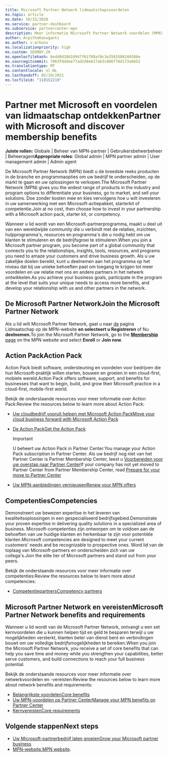 ```yaml
---
title: Microsoft Partner Network lidmaatschapsvoordelen
ms.topic: article
ms.date: 10/15/2020
ms.service: partner-dashboard
ms.subservice: partnercenter-mpn
description: Meer informatie Microsoft Partner Network voordelen (MPN), zoals Microsoft Action Pack, competenties of programmaopties om uw oplossingen op de markt te brengen en te verkopen.
author: ArpithaKanuganti
ms.author: v-arkanu
ms.localizationpriority: high
ms.custom: SEOMAY.20
ms.openlocfilehash: 6edd8d18610947f61f88af8c3e3563508244586e
ms.sourcegitcommit: 7063fdddee77ad2d8e627ab3c806f76d173ab652
ms.translationtype: MT
ms.contentlocale: nl-NL
ms.lasthandoff: 05/19/2021
ms.locfileid: "110152219"
---
```

# <a name="partner-with-microsoft-and-discover-membership-benefits"></a><span data-ttu-id="d9761-103">Partner met Microsoft en voordelen van lidmaatschap ontdekken</span><span class="sxs-lookup"><span data-stu-id="d9761-103">Partner with Microsoft and discover membership benefits</span></span>

<span data-ttu-id="d9761-104">**Juiste rollen:** Globale | Beheer van MPN-partner | Gebruikersbeheerbeheer | Beheeragent</span><span class="sxs-lookup"><span data-stu-id="d9761-104">**Appropriate roles**: Global admin | MPN partner admin | User management admin | Admin agent</span></span>

<span data-ttu-id="d9761-105">De Microsoft Partner Network (MPN) biedt u de breedste reeks producten in de branche en programmaopties om uw bedrijf te onderscheiden, op de markt te gaan en uw oplossingen te verkopen.</span><span class="sxs-lookup"><span data-stu-id="d9761-105">The Microsoft Partner Network (MPN) gives you the widest range of products in the industry and program options to differentiate your business, go to market, and sell your solutions.</span></span> <span data-ttu-id="d9761-106">Doe zonder kosten mee en kies vervolgens hoe u wilt investeren in uw samenwerking met een Microsoft-actiepakket, starterkit of competentie.</span><span class="sxs-lookup"><span data-stu-id="d9761-106">Join at no cost, then choose how to invest in your partnership with a Microsoft action pack, starter kit, or competency.</span></span>

<span data-ttu-id="d9761-107">Wanneer u lid wordt van een Microsoft-partnerprogramma, maakt u deel uit van een wereldwijde community die u verbindt met de relaties, inzichten, hulpprogramma's, resources en programma's die u nodig hebt om uw klanten te stimuleren en de bedrijfsgroei te stimuleren.</span><span class="sxs-lookup"><span data-stu-id="d9761-107">When you join a Microsoft partner program, you become part of a global community that connects you to the relationships, insights, tools, resources, and programs you need to amaze your customers and drive business growth.</span></span> <span data-ttu-id="d9761-108">Als u uw zakelijke doelen bereikt, kunt u deelnemen aan het programma op het niveau dat bij uw unieke behoeften past om toegang te krijgen tot meer voordelen en uw relatie met ons en andere partners in het netwerk ontwikkelen.</span><span class="sxs-lookup"><span data-stu-id="d9761-108">As you achieve your business goals, participate in the program at the level that suits your unique needs to access more benefits, and develop your relationship with us and other partners in the network.</span></span> 

## <a name="join-the-microsoft-partner-network"></a><span data-ttu-id="d9761-109">De Microsoft Partner Network</span><span class="sxs-lookup"><span data-stu-id="d9761-109">Join the Microsoft Partner Network</span></span>

<span data-ttu-id="d9761-110">Als u lid wilt Microsoft Partner Network, gaat u naar [  de](https://partner.microsoft.com/membership) pagina Lidmaatschap op de MPN-website **en selecteert u Registreren** of Nu **deelnemen.**</span><span class="sxs-lookup"><span data-stu-id="d9761-110">To join the Microsoft Partner Network, go to the [**Membership** page](https://partner.microsoft.com/membership) on the MPN website and select **Enroll** or **Join now**.</span></span>

## <a name="action-pack"></a><span data-ttu-id="d9761-111">Action Pack</span><span class="sxs-lookup"><span data-stu-id="d9761-111">Action Pack</span></span>

<span data-ttu-id="d9761-112">Action Pack biedt software, ondersteuning en voordelen voor bedrijven die hun Microsoft-praktijk willen starten, bouwen en groeien in een cloud-first, mobiele wereld.</span><span class="sxs-lookup"><span data-stu-id="d9761-112">Action Pack offers software, support, and benefits for businesses that want to begin, build, and grow their Microsoft practice in a cloud-first, mobile-first world.</span></span>

<span data-ttu-id="d9761-113">Bekijk de onderstaande resources voor meer informatie over Action Pack:</span><span class="sxs-lookup"><span data-stu-id="d9761-113">Review the resources below to learn more about Action Pack:</span></span>

- [<span data-ttu-id="d9761-114">Uw cloudbedrijf vooruit helpen met Microsoft Action Pack</span><span class="sxs-lookup"><span data-stu-id="d9761-114">Move your cloud business forward with Microsoft Action Pack</span></span>](https://partner.microsoft.com/membership/action-pack)

- [<span data-ttu-id="d9761-115">De Action Pack</span><span class="sxs-lookup"><span data-stu-id="d9761-115">Get the Action Pack</span></span>](mpn-get-action-pack.md)
  
    >[!IMPORTANT]
    ><span data-ttu-id="d9761-116">U beheert uw Action Pack in Partner Center.</span><span class="sxs-lookup"><span data-stu-id="d9761-116">You manage your Action Pack subscription in Partner Center.</span></span> <span data-ttu-id="d9761-117">Als uw bedrijf nog niet van het Partner Center is Partner Membership Center, leest u [Voorbereiden voor uw overstap naar Partner Center](prepare-pmc-pc-migration.md)</span><span class="sxs-lookup"><span data-stu-id="d9761-117">If your company has not yet moved to Partner Center from Partner Membership Center, read [Prepare for your move to Partner Center](prepare-pmc-pc-migration.md)</span></span>  

- [<span data-ttu-id="d9761-118">Uw MPN-aanbiedingen vernieuwen</span><span class="sxs-lookup"><span data-stu-id="d9761-118">Renew your MPN offers</span></span>](renew-mpn-offers.md)

## <a name="competencies"></a><span data-ttu-id="d9761-119">Competenties</span><span class="sxs-lookup"><span data-stu-id="d9761-119">Competencies</span></span>

<span data-ttu-id="d9761-120">Demonstreert uw bewezen expertise in het leveren van kwaliteitsoplossingen in een gespecialiseerd bedrijfsgebied.</span><span class="sxs-lookup"><span data-stu-id="d9761-120">Demonstrate your proven expertise in delivering quality solutions in a specialized area of business.</span></span> <span data-ttu-id="d9761-121">Microsoft-competenties zijn ontworpen om te voldoen aan de behoeften van uw huidige klanten en herkenbaar te zijn voor potentiële klanten.</span><span class="sxs-lookup"><span data-stu-id="d9761-121">Microsoft competencies are designed to meet your current customers' needs and be recognizable to prospective ones.</span></span> <span data-ttu-id="d9761-122">Word lid van de toplaag van Microsoft-partners en onderscheiden zich van uw collega's.</span><span class="sxs-lookup"><span data-stu-id="d9761-122">Join the elite tier of Microsoft partners and stand out from your peers.</span></span>

<span data-ttu-id="d9761-123">Bekijk de onderstaande resources voor meer informatie over competenties:</span><span class="sxs-lookup"><span data-stu-id="d9761-123">Review the resources below to learn more about competencies:</span></span>

- [<span data-ttu-id="d9761-124">Competentiepartners</span><span class="sxs-lookup"><span data-stu-id="d9761-124">Competency partners</span></span>](https://partner.microsoft.com/membership/competencies)

## <a name="microsoft-partner-network-benefits-and-requirements"></a><span data-ttu-id="d9761-125">Microsoft Partner Network en vereisten</span><span class="sxs-lookup"><span data-stu-id="d9761-125">Microsoft Partner Network benefits and requirements</span></span>

<span data-ttu-id="d9761-126">Wanneer u lid wordt van de Microsoft Partner Network, ontvangt u een set kernvoordelen die u kunnen helpen tijd en geld te besparen terwijl u uw mogelijkheden versterkt, klanten beter van dienst bent en verbindingen bouwt om uw volledige bedrijfsmogelijkheden te bereiken.</span><span class="sxs-lookup"><span data-stu-id="d9761-126">When you join the Microsoft Partner Network, you receive a set of core benefits that can help you save time and money while you strengthen your capabilities, better serve customers, and build connections to reach your full business potential.</span></span> 

<span data-ttu-id="d9761-127">Bekijk de onderstaande resources voor meer informatie over netwerkvoordelen en -vereisten:</span><span class="sxs-lookup"><span data-stu-id="d9761-127">Review the resources below to learn more about network benefits and requirements:</span></span>

- [<span data-ttu-id="d9761-128">Belangrijkste voordelen</span><span class="sxs-lookup"><span data-stu-id="d9761-128">Core benefits</span></span>](https://partner.microsoft.com/membership/core-benefits#simple-tab-content-1)
- [<span data-ttu-id="d9761-129">Uw MPN-voordelen op Partner Center</span><span class="sxs-lookup"><span data-stu-id="d9761-129">Manage your MPN benefits on Partner Center</span></span>](manage-your-partner-network-benefits.md)
- [<span data-ttu-id="d9761-130">Kernvereisten</span><span class="sxs-lookup"><span data-stu-id="d9761-130">Core requirements</span></span>](https://partner.microsoft.com/membership/core-benefits#simple-tab-content-2)

## <a name="next-steps"></a><span data-ttu-id="d9761-131">Volgende stappen</span><span class="sxs-lookup"><span data-stu-id="d9761-131">Next steps</span></span>

- [<span data-ttu-id="d9761-132">Uw Microsoft-partnerbedrijf laten groeien</span><span class="sxs-lookup"><span data-stu-id="d9761-132">Grow your Microsoft partner business</span></span>](grow-your-business.md)
- <span data-ttu-id="d9761-133">[MPN-website.](https://partner.microsoft.com/commercial)</span><span class="sxs-lookup"><span data-stu-id="d9761-133">[MPN website](https://partner.microsoft.com/commercial).</span></span>
